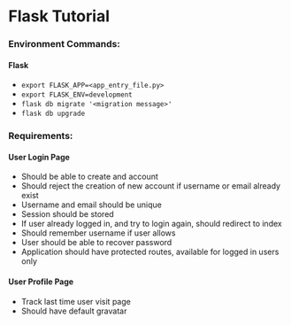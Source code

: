 # Flask Tutorial

### Environment Commands:
#### Flask
- `export FLASK_APP=<app_entry_file.py>`
- `export FLASK_ENV=development`
- `flask db migrate '<migration message>'`
- `flask db upgrade`

### Requirements:
#### User Login Page
- Should be able to create and account
- Should reject the creation of new account if username or email already exist
- Username and email should be unique
- Session should be stored
- If user already logged in, and try to login again, should redirect to index
- Should remember username if user allows
- User should be able to recover password
- Application should have protected routes, available for logged in users only
#### User Profile Page
- Track last time user visit page
- Should have default gravatar
